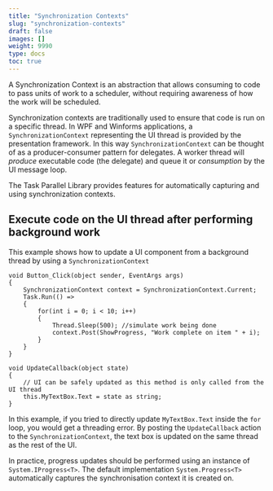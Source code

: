 ```yaml
---
title: "Synchronization Contexts"
slug: "synchronization-contexts"
draft: false
images: []
weight: 9990
type: docs
toc: true
---
```


A Synchronization Context is an abstraction that allows consuming to code to pass units of work to a scheduler, without requiring awareness of how the work will be scheduled. 

Synchronization contexts are traditionally used to ensure that code is run on a specific thread. In WPF and Winforms applications, a `SynchronizationContext` representing the UI thread is provided by the presentation framework. In this way `SynchronizationContext` can be thought of as a producer-consumer pattern for delegates. A worker thread will _produce_ executable code (the delegate) and queue it or _consumption_ by the UI message loop.

The Task Parallel Library provides features for automatically capturing and using synchronization contexts.

## Execute code on the UI thread after performing background work
This example shows how to update a UI component from a background thread by using a `SynchronizationContext`


    void Button_Click(object sender, EventArgs args)
    {
        SynchronizationContext context = SynchronizationContext.Current;
        Task.Run(() =>
        {
            for(int i = 0; i < 10; i++) 
            {
                Thread.Sleep(500); //simulate work being done
                context.Post(ShowProgress, "Work complete on item " + i);
            }
        }
    }

    void UpdateCallback(object state)
    {
        // UI can be safely updated as this method is only called from the UI thread
        this.MyTextBox.Text = state as string;
    }

In this example, if you tried to directly update `MyTextBox.Text` inside the `for` loop, you would get a threading error. By posting the `UpdateCallback` action to the `SynchronizationContext`, the text box is updated on the same thread as the rest of the UI.

In practice, progress updates should be performed using an instance of `System.IProgress<T>`. The default implementation `System.Progress<T>` automatically captures the synchronisation context it is created on.

